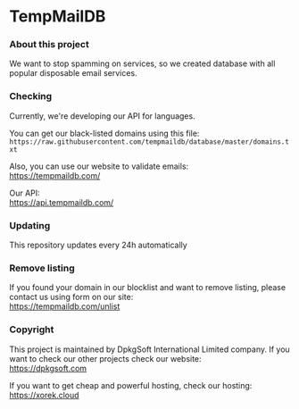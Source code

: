 # TempMailDB

### About this project
We want to stop spamming on services, so we created database with all popular disposable email
services.

### Checking
Currently, we're developing our API for languages.

You can get our black-listed domains using this file: \
`https://raw.githubusercontent.com/tempmaildb/database/master/domains.txt`

Also, you can use our website to validate emails: \
https://tempmaildb.com/

Our API: \
https://api.tempmaildb.com/

### Updating
This repository updates every 24h automatically

### Remove listing
If you found your domain in our blocklist and want to remove listing, please contact us
using form on our site: \
https://tempmaildb.com/unlist

### Copyright
This project is maintained by DpkgSoft International Limited company. If you want to check our
other projects check our website: \
https://dpkgsoft.com

If you want to get cheap and powerful hosting, check our hosting: \
https://xorek.cloud
